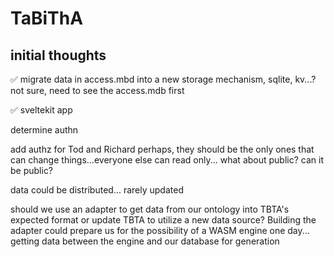 # TaBiThA

## initial thoughts
✅ migrate data in access.mbd into a new storage mechanism, sqlite, kv...? not sure, need to see the access.mdb first

✅ sveltekit app

determine authn

add authz for Tod and Richard perhaps, they should be the only ones that can change things...everyone else can read only... what about public?  can it be public?

data could be distributed... rarely updated

should we use an adapter to get data from our ontology into TBTA's expected format or update TBTA to utilize a new data source?  Building the adapter could prepare us for the possibility of a WASM engine one day... getting data between the engine and our database for generation
